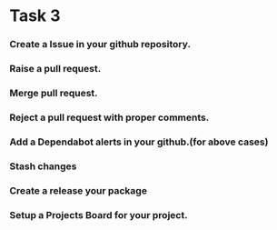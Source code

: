 # Task 3
### Create a Issue in your github repository.
### Raise a pull request.
### Merge  pull request.
### Reject a pull request with proper comments.
### Add a Dependabot alerts in your github.(for above cases)
### Stash changes
### Create a release your package
### Setup a Projects Board for your project.